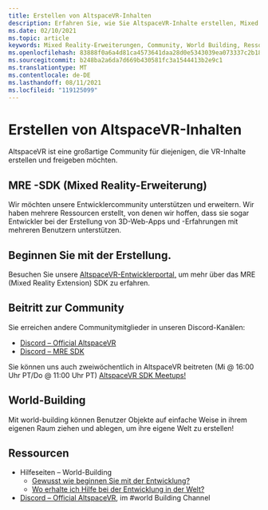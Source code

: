 ```yaml
---
title: Erstellen von AltspaceVR-Inhalten
description: Erfahren Sie, wie Sie AltspaceVR-Inhalte erstellen, Mixed Reality-Erweiterungen verwenden und der wachsenden Community beitreten.
ms.date: 02/10/2021
ms.topic: article
keywords: Mixed Reality-Erweiterungen, Community, World Building, Ressourcen
ms.openlocfilehash: 83888f0a6a4d81ca4573641daa28d0e5343039ea073337c2b18d8e7610d2a14e
ms.sourcegitcommit: b248ba2a6da7d669b430581fc3a1544413b2e9c1
ms.translationtype: MT
ms.contentlocale: de-DE
ms.lasthandoff: 08/11/2021
ms.locfileid: "119125099"
---
```

# <a name="creating-altspacevr-content"></a>Erstellen von AltspaceVR-Inhalten

AltspaceVR ist eine großartige Community für diejenigen, die VR-Inhalte erstellen und freigeben möchten. 

## <a name="mre-mixed-reality-extension-sdk"></a>MRE -SDK (Mixed Reality-Erweiterung)

Wir möchten unsere Entwicklercommunity unterstützen und erweitern. Wir haben mehrere Ressourcen erstellt, von denen wir hoffen, dass sie sogar Entwickler bei der Erstellung von 3D-Web-Apps und -Erfahrungen mit mehreren Benutzern unterstützen. 

## <a name="start-creating"></a>Beginnen Sie mit der Erstellung.

Besuchen Sie unsere [AltspaceVR-Entwicklerportal,](https://developer.altvr.com/) um mehr über das MRE (Mixed Reality Extension) SDK zu erfahren.

## <a name="join-the-community"></a>Beitritt zur Community

Sie erreichen andere Communitymitglieder in unseren Discord-Kanälen:

* [Discord – Official AltspaceVR](https://discord.gg/eYQ5VxK)
* [Discord – MRE SDK](https://discord.gg/ypvBkWz)

Sie können uns auch zweiwöchentlich in AltspaceVR beitreten (Mi @ 16:00 Uhr PT/Do @ 11:00 Uhr PT) [AltspaceVR SDK Meetups!](https://account.altvr.com/channels/sdk)

## <a name="world-building"></a>World-Building

Mit world-building können Benutzer Objekte auf einfache Weise in ihrem eigenen Raum ziehen und ablegen, um ihre eigene Welt zu erstellen!

## <a name="resources"></a>Ressourcen

* Hilfeseiten – World-Building
    * [Gewusst wie beginnen Sie mit der Entwicklung?](../world-building/world-building-getting-started.md)
    * [Wo erhalte ich Hilfe bei der Entwicklung in der Welt?](../world-building/getting-help.md)
* [Discord – Official AltspaceVR](https://discord.gg/eYQ5VxK), im #world Building Channel
